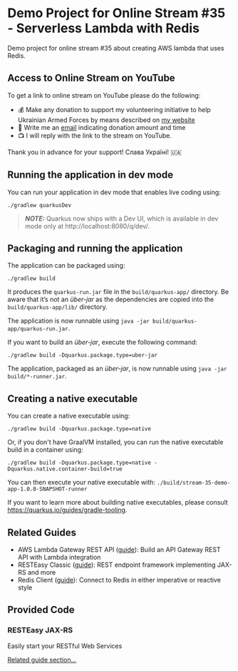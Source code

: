 # Demo Project for Online Stream #35 - Serverless Lambda with Redis
Demo project for online stream #35 about creating AWS lambda that uses Redis.

## Access to Online Stream on YouTube

To get a link to online stream on YouTube please do the following:

- :moneybag: Make any donation to support my volunteering initiative to help Ukrainian Armed Forces by means described on [my website](https://www.yuriytkach.com/volunteer)
- :email: Write me an [email](mailto:me@yuriytkach.com) indicating donation amount and time
- :tv: I will reply with the link to the stream on YouTube.

Thank you in advance for your support! Слава Україні! :ukraine:

## Running the application in dev mode

You can run your application in dev mode that enables live coding using:

```shell script
./gradlew quarkusDev
```

> **_NOTE:_**  Quarkus now ships with a Dev UI, which is available in dev mode only at http://localhost:8080/q/dev/.

## Packaging and running the application

The application can be packaged using:

```shell script
./gradlew build
```

It produces the `quarkus-run.jar` file in the `build/quarkus-app/` directory.
Be aware that it’s not an _über-jar_ as the dependencies are copied into the `build/quarkus-app/lib/` directory.

The application is now runnable using `java -jar build/quarkus-app/quarkus-run.jar`.

If you want to build an _über-jar_, execute the following command:

```shell script
./gradlew build -Dquarkus.package.type=uber-jar
```

The application, packaged as an _über-jar_, is now runnable using `java -jar build/*-runner.jar`.

## Creating a native executable

You can create a native executable using:

```shell script
./gradlew build -Dquarkus.package.type=native
```

Or, if you don't have GraalVM installed, you can run the native executable build in a container using:

```shell script
./gradlew build -Dquarkus.package.type=native -Dquarkus.native.container-build=true
```

You can then execute your native executable with: `./build/stream-35-demo-app-1.0.0-SNAPSHOT-runner`

If you want to learn more about building native executables, please consult https://quarkus.io/guides/gradle-tooling.

## Related Guides

- AWS Lambda Gateway REST API ([guide](https://quarkus.io/guides/amazon-lambda-http)): Build an API Gateway REST API
  with Lambda integration
- RESTEasy Classic ([guide](https://quarkus.io/guides/resteasy)): REST endpoint framework implementing JAX-RS and more
- Redis Client ([guide](https://quarkus.io/guides/redis)): Connect to Redis in either imperative or reactive style

## Provided Code

### RESTEasy JAX-RS

Easily start your RESTful Web Services

[Related guide section...](https://quarkus.io/guides/getting-started#the-jax-rs-resources)
